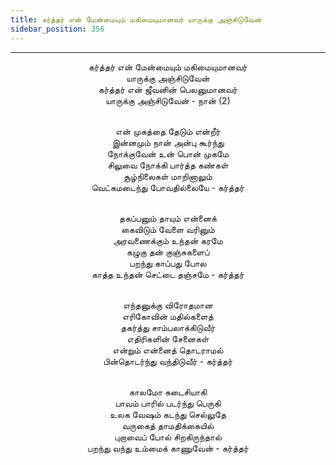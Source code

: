 ```yaml
---
title: கர்த்தர் என் மேன்மையும் மகிமையுமானவர் யாருக்கு அஞ்சிடுவேன்
sidebar_position: 356
---
```


---
<center>
கர்த்தர் என் மேன்மையும் மகிமையுமானவர்<br/>
யாருக்கு அஞ்சிடுவேன்<br/>
கர்த்தர் என் ஜீவனின் பெலனுமானவர்<br/>
யாருக்கு அஞ்சிடுவேன் - நான் (2)<br/><br/>

என் முகத்தை தேடும் என்றீர்<br/>
இன்னமும் நான் அன்பு கூர்ந்து<br/>
நோக்குவேன் உன் பொன் முகமே<br/>
சிலுவை நோக்கி பார்த்த கண்கள்<br/>
சூழ்நிலைகள் மாறினாலும்<br/>
வெட்கமடைந்து போவதில்லையே                - கர்த்தர்<br/><br/>

தகப்பனும் தாயும் என்னைக்<br/>
கைவிடும் வேளை வரினும்<br/>
அரவணைக்கும் உந்தன் கரமே<br/>
கழுகு தன் குஞ்சுகளைப்<br/>
பறந்து காப்பது போல<br/>
காத்த உந்தன் செட்டை தஞ்சமே                - கர்த்தர்<br/><br/>

எந்தனுக்கு விரோதமான<br/>
எரிகோவின் மதில்களைத்<br/>
தகர்த்து சாம்பலாக்கிடுவீர்<br/>
எதிரிகளின் சேனைகள்<br/>
என்றும் என்னைத் தொடராமல்<br/>
பின்தொடர்ந்து வந்திடுவீர்                    - கர்த்தர்<br/><br/>

காலமோ கடைசியாகி<br/>
பாவம் பாரில் படர்ந்து பெருகி<br/>
உலக வேஷம் கடந்து செல்லுதே<br/>
வருகைத் தாமதிக்கையில்<br/>
புறாவைப் போல் சிறகிருந்தால்<br/>
பறந்து வந்து உம்மைக் காணுவேன்                - கர்த்தர்
</center>